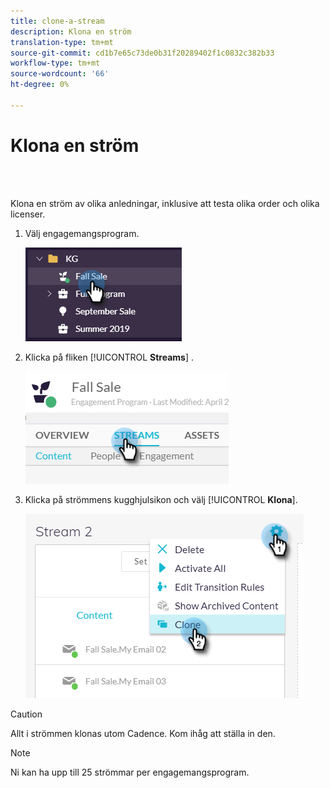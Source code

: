 ```yaml
---
title: clone-a-stream
description: Klona en ström
translation-type: tm+mt
source-git-commit: cd1b7e65c73de0b31f20289402f1c0832c382b33
workflow-type: tm+mt
source-wordcount: '66'
ht-degree: 0%

---
```



# Klona en ström

<br> 

Klona en ström av olika anledningar, inklusive att testa olika order och olika licenser.

1. Välj engagemangsprogram.

   ![Bild ett](/help/sky/assets/engagement-programs/clone-a-stream/clone-a-stream-1.png)

1. Klicka på fliken [!UICONTROL **Streams**] .

   ![Bild två](/help/sky/assets/engagement-programs/clone-a-stream/clone-a-stream-2.png)

1. Klicka på strömmens kugghjulsikon och välj [!UICONTROL **Klona**].

   ![Bild tre](/help/sky/assets/engagement-programs/clone-a-stream/clone-a-stream-3.png)

>[!CAUTION]
>
>Allt i strömmen klonas utom Cadence. Kom ihåg att ställa in den.

>[!NOTE]
>
>Ni kan ha upp till 25 strömmar per engagemangsprogram.

